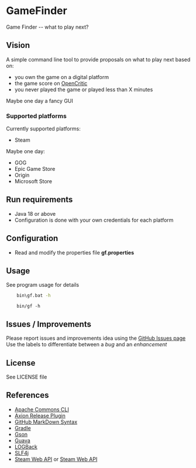 # GameFinder

Game Finder -- what to play next?

## Vision

A simple command line tool to provide proposals on what to play next based on:

- you own the game on a digital platform
- the game score on [OpenCritic](https://opencritic.com/)
- you never played the game or played less than X minutes

Maybe one day a fancy GUI

### Supported platforms

Currently supported platforms:

- Steam

Maybe one day:

- GOG
- Epic Game Store
- Origin
- Microsoft Store

## Run requirements

- Java 18 or above
- Configuration is done with your own credentials for each platform

## Configuration

- Read and modify the properties file **gf.properties**

## Usage

See program usage for details

```bat
    bin\gf.bat -h
```

```shell
    bin/gf -h
```

## Issues / Improvements

Please report issues and improvements idea using the [GitHub Issues page](https://github.com/orimwulong/gf/issues)
Use the labels to differentiate between a *bug* and an *enhancement*

## License

See LICENSE file

## References

- [Apache Commons CLI](https://commons.apache.org/proper/commons-cli/)
- [Axion Release Plugin](https://github.com/allegro/axion-release-plugin)
- [GitHub MarkDown Syntax](https://docs.github.com/en/get-started/writing-on-github/getting-started-with-writing-and-formatting-on-github/basic-writing-and-formatting-syntax)
- [Gradle](https://gradle.org)
- [Gson](https://github.com/google/gson)
- [Guava](https://github.com/google/guava)
- [LOGBack](https://logback.qos.ch)
- [SLF4j](https://www.slf4j.org)
- [Steam Web API](https://developer.valvesoftware.com/wiki/Steam_Web_API) or [Steam Web API](https://partner.steamgames.com/doc/webapi)
